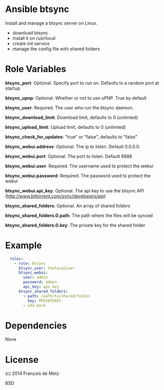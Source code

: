 # Ansible btsync

Install and manage a btsync server on Linux.

* download btsync
* install it on /usr/local
* create init service
* manage the config file with shared folders

# Role Variables

**btsync_port**: Optional. Specify port to run on. Defaults to a random port at startup.

**btsync_upnp**: Optional. Whether or not to use uPNP. True by default

**btsync_user**: Required. The user who run the btsync daemon.

**btsync_download_limit**: Download limit, defaults to 0 (unlimted)

**btsync_upload_limit**: Upload limit, defaults to 0 (unlimted)

**btsync_check_for_updates**: "true" or "false", defaults to "false"

**btsync_webui.address**: Optional. The ip to listen. Default 0.0.0.0.

**btsync_webui.port**: Optional. The port to listen. Default 8888

**btsync_webui.user**: Required. The username used to protect the webui

**btsync_webui.password**: Required. The password used to protect the webui

**btsync_webui.api_key**: Optional. The api key to use the btsync API (http://www.bittorrent.com/sync/developers/api)

**btsync_shared_folders**: Optional. An array of shared folders

**btsync_shared_folders.0.path**: The path where the files will be synced

**btsync_shared_folders.0.key**: The private key for the shared folder

# Example

```yaml
  roles:
    - role: btsync
      btsync_user: thelocaluser
      btsync_webui:
        user: admin
        password: admin
        api_key: api_key
      btsync_shared_folders:
        - path: /path/to/shared/folder
          key: PRIVATEKEY
        - add more
```

# Dependencies

None

# License

(c) 2014 François de Metz

BSD
